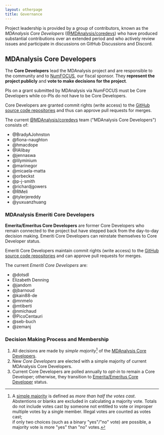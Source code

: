 ```yaml
---
layout: otherpage
title: Governance
---
```


Project leadership is provided by a group of contributors, known as the
*MDAnalysis Core Developers* ([@MDAnalysis/coredevs][]) who have produced substantial contributions over an extended period and who actively review issues and participate in discussions on GitHub Discussions and Discord. 

## MDAnalysis Core Developers

The **Core Developers** lead the MDAnalysis project and are responsible to
the community and to [NumFOCUS][], our fiscal sponsor. They **represent
the project publicly** and **vote to make decisions for the project**.

PIs on a grant submitted by MDAnalysis via NumFOCUS must be Core Developers
while co-PIs do not have to be Core Developers.

Core Developers are granted commit rights (write access) to the [GitHub source
code repositories][orgrepo] and thus can approve pull requests for merges.

The current [@MDAnalysis/coredevs][] team ("MDAnalysis Core Developers") consists of:

- @BradyAJohnston
- @fiona-naughton
- @hmacdope
- @IAlibay
- @jennaswa
- @lilyminium
- @marinegor
- @micaela-matta
- @orbeckst
- @p-j-smith
- @richardjgowers
- @RMeli
- @tylerjereddy
- @yuxuanzhuang

### MDAnalysis Emeriti Core Developers

**Emerita/Emeritus Core Developers** are former Core Developers who remain
connected to the project but have stepped back from the day-to-day
decision making. Emeriti Core Developers can reinstate themselves to
Core Developer status.

Emeriti Core Developers maintain commit rights (write access) to the
[GitHub source code repositories][orgrepo] and can approve pull requests for
merges.

The current *Emeriti Core Developers* are:

- @dotsdl
- Elizabeth Denning
- @jandom
- @jbarnoud
- @kain88-de
- @mnmelo
- @mtiberti
- @nmichaud
- @PicoCentauri
- @seb-buch
- @zemanj

### Decision Making Process and Membership

1. All decisions are made by *simple majority*[^1] of the [MDAnalysis Core
   Developers](#mdanalysis-core-developers).
2. New *Core Developers* are elected with a simple majority of current
   MDAnalysis Core Developers.
3. Current Core Developers are polled annually to *opt-in* to remain
   a Core Developer; otherwise, they transition to [Emerita/Emeritus
   Core Developer](#mdanalysis-emeriti-core-developers) status.

[^1]: A [simple majority][] is defined as *more than half the votes
     cast*. Abstentions or blanks are excluded in calculating a
     majority vote. Totals do not include votes cast by someone not
     entitled to vote[^2] or improper multiple votes by a single
     member.  Illegal votes[^3] are counted as votes cast;  
     if only two choices (such as a binary "yes"/"no" vote) are
     possible, a majority vote is more "yes" than "no" votes.
        
[^2]: See [MDAnalysis Core Developers](#mdanalysis-core-developers)
    for the list of *individuals entitled to vote*.
    
[^3]: *Illegal votes* are votes that were cast for ineligible choices.

[simple majority]: https://en.wikipedia.org/wiki/Majority#Majority_vote
[orgrepo]: https://github.com/MDAnalysis
[NumFOCUS]: https://www.numfocus.org
[@MDAnalysis/coredevs]: https://github.com/orgs/MDAnalysis/teams/coredevs/members


